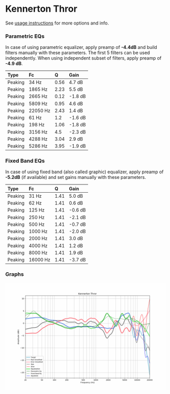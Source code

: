 # Kennerton Thror
See [usage instructions](https://github.com/jaakkopasanen/AutoEq#usage) for more options and info.

### Parametric EQs
In case of using parametric equalizer, apply preamp of **-4.4dB** and build filters manually
with these parameters. The first 5 filters can be used independently.
When using independent subset of filters, apply preamp of **-4.9 dB**.

| Type    | Fc       |    Q | Gain    |
|:--------|:---------|:-----|:--------|
| Peaking | 34 Hz    | 0.56 | 4.7 dB  |
| Peaking | 1865 Hz  | 2.23 | 5.5 dB  |
| Peaking | 2665 Hz  | 0.12 | -1.8 dB |
| Peaking | 5809 Hz  | 0.95 | 4.6 dB  |
| Peaking | 22050 Hz | 2.43 | 1.4 dB  |
| Peaking | 61 Hz    | 1.2  | -1.6 dB |
| Peaking | 198 Hz   | 1.06 | -1.8 dB |
| Peaking | 3156 Hz  | 4.5  | -2.3 dB |
| Peaking | 4288 Hz  | 3.04 | 2.9 dB  |
| Peaking | 5286 Hz  | 3.95 | -1.9 dB |

### Fixed Band EQs
In case of using fixed band (also called graphic) equalizer, apply preamp of **-5.2dB**
(if available) and set gains manually with these parameters.

| Type    | Fc       |    Q | Gain    |
|:--------|:---------|:-----|:--------|
| Peaking | 31 Hz    | 1.41 | 5.0 dB  |
| Peaking | 62 Hz    | 1.41 | 0.6 dB  |
| Peaking | 125 Hz   | 1.41 | -0.6 dB |
| Peaking | 250 Hz   | 1.41 | -2.1 dB |
| Peaking | 500 Hz   | 1.41 | -0.7 dB |
| Peaking | 1000 Hz  | 1.41 | -2.0 dB |
| Peaking | 2000 Hz  | 1.41 | 3.0 dB  |
| Peaking | 4000 Hz  | 1.41 | 1.2 dB  |
| Peaking | 8000 Hz  | 1.41 | 1.9 dB  |
| Peaking | 16000 Hz | 1.41 | -3.7 dB |

### Graphs
![](./Kennerton%20Thror.png)